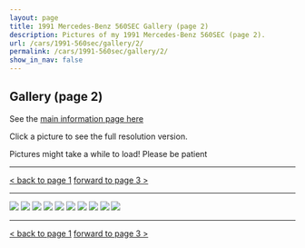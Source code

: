 ```yaml
---
layout: page
title: 1991 Mercedes-Benz 560SEC Gallery (page 2)
description: Pictures of my 1991 Mercedes-Benz 560SEC (page 2).
url: /cars/1991-560sec/gallery/2/
permalink: /cars/1991-560sec/gallery/2/
show_in_nav: false
---
```


## Gallery (page 2)

See the [main information page here](/cars/1991-560sec/)

Click a picture to see the full resolution version.

Pictures might take a while to load! Please be patient

<hr>

[< back to page 1](/cars/1991-560sec/gallery/)
[forward to page 3 >](/cars/1991-560sec/gallery/3/)

<hr>

<a href="/assets/cars-1991-560sec/sec011.jpg"><image src="/assets/cars-1991-560sec/sec011.jpg" /></a>
<a href="/assets/cars-1991-560sec/sec012.jpg"><image src="/assets/cars-1991-560sec/sec012.jpg" /></a>
<a href="/assets/cars-1991-560sec/sec013.jpg"><image src="/assets/cars-1991-560sec/sec013.jpg" /></a>
<a href="/assets/cars-1991-560sec/sec014.jpg"><image src="/assets/cars-1991-560sec/sec014.jpg" /></a>
<a href="/assets/cars-1991-560sec/sec015.jpg"><image src="/assets/cars-1991-560sec/sec015.jpg" /></a>
<a href="/assets/cars-1991-560sec/sec016.jpg"><image src="/assets/cars-1991-560sec/sec016.jpg" /></a>
<a href="/assets/cars-1991-560sec/sec017.jpg"><image src="/assets/cars-1991-560sec/sec017.jpg" /></a>
<a href="/assets/cars-1991-560sec/sec018.jpg"><image src="/assets/cars-1991-560sec/sec018.jpg" /></a>
<a href="/assets/cars-1991-560sec/sec019.jpg"><image src="/assets/cars-1991-560sec/sec019.jpg" /></a>
<a href="/assets/cars-1991-560sec/sec020.jpg"><image src="/assets/cars-1991-560sec/sec020.jpg" /></a>

<hr>

[< back to page 1](/cars/1991-560sec/gallery/)
[forward to page 3 >](/cars/1991-560sec/gallery/3/)
